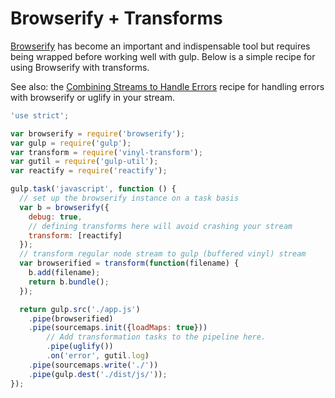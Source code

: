 # Browserify + Transforms

[Browserify](http://github.com/substack/node-browserify) has become an important and indispensable
tool but requires being wrapped before working well with gulp. Below is a simple recipe for using
Browserify with transforms.

See also: the [Combining Streams to Handle Errors](https://github.com/gulpjs/gulp/blob/master/docs/recipes/combining-streams-to-handle-errors.md) recipe for handling errors with browserify or uglify in your stream.

``` javascript
'use strict';

var browserify = require('browserify');
var gulp = require('gulp');
var transform = require('vinyl-transform');
var gutil = require('gulp-util');
var reactify = require('reactify');

gulp.task('javascript', function () {
  // set up the browserify instance on a task basis
  var b = browserify({
    debug: true,
    // defining transforms here will avoid crashing your stream
    transform: [reactify]
  });
  // transform regular node stream to gulp (buffered vinyl) stream
  var browserified = transform(function(filename) {
    b.add(filename);
    return b.bundle();
  });

  return gulp.src('./app.js')
    .pipe(browserified)
    .pipe(sourcemaps.init({loadMaps: true}))
        // Add transformation tasks to the pipeline here.
        .pipe(uglify())
        .on('error', gutil.log)
    .pipe(sourcemaps.write('./'))
    .pipe(gulp.dest('./dist/js/'));
});
```
